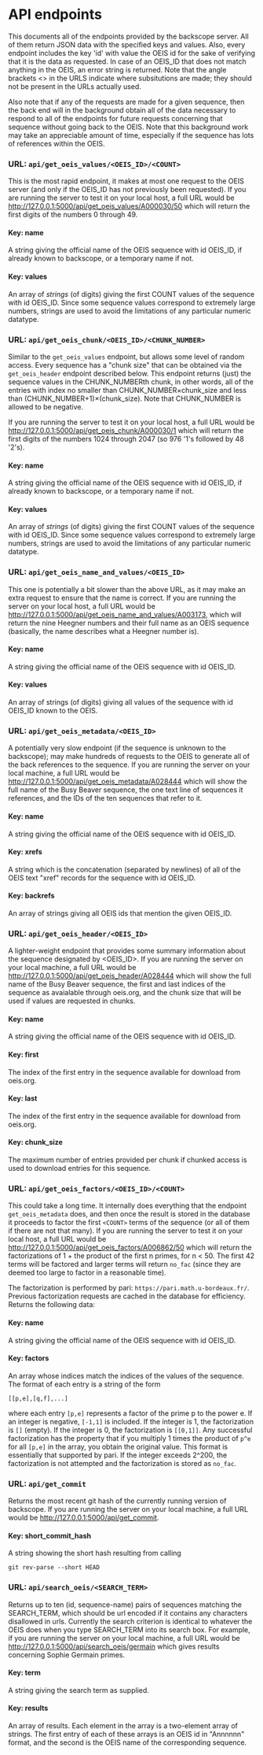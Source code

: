 # API endpoints

This documents all of the endpoints provided by the backscope server.
All of them return JSON data with the specified keys and values. Also, every
endpoint includes the key 'id' with value the OEIS id for the sake of verifying
that it is the data as requested. In case of an OEIS_ID that does not match
anything in the OEIS, an error string is returned. Note that the angle brackets
<> in the URLS indicate where subsitutions are made; they should not be present
in the URLs actually used.

Also note that if any of the requests are made for a given sequence, then the
back end will in the background obtain all of the data necessary to respond
to all of the endpoints for future requests concerning that sequence without
going back to the OEIS. Note that this background work may take an appreciable
amount of time, especially if the sequence has lots of references within the
OEIS.

### URL: `api/get_oeis_values/<OEIS_ID>/<COUNT>`

This is the most rapid endpoint, it makes at most one request to the OEIS server
(and only if the OEIS_ID has not previously been requested). If you are running
the server to test it on your local host, a full URL would be
http://127.0.0.1:5000/api/get_oeis_values/A000030/50 which will return the
first digits of the numbers 0 through 49.

#### Key: name

A string giving the official name of the OEIS sequence with id OEIS_ID,
if already known to backscope, or a temporary name if not.

#### Key: values

An array of _strings_ (of digits) giving the first COUNT values of the sequence
with id OEIS_ID. Since some sequence values correspond to extremely large
numbers, strings are used to avoid the limitations of any particular numeric
datatype.

### URL: `api/get_oeis_chunk/<OEIS_ID>/<CHUNK_NUMBER>`

Similar to the `get_oeis_values` endpoint, but allows some level of random
access. Every sequence has a "chunk size" that can be obtained via the
`get_oeis_header` endpoint described below. This endpoint returns (just) the
sequence values in the CHUNK_NUMBERth chunk, in other words, all of the entries
with index no smaller than CHUNK_NUMBER×chunk_size and less than
(CHUNK_NUMBER+1)×(chunk_size). Note that CHUNK_NUMBER is allowed to be negative.

If you are running the server to test it on your local host, a full URL would
be http://127.0.0.1:5000/api/get_oeis_chunk/A000030/1 which will return the
first digits of the numbers 1024 through 2047 (so 976 '1's followed by 48 '2's).

#### Key: name

A string giving the official name of the OEIS sequence with id OEIS_ID,
if already known to backscope, or a temporary name if not.

#### Key: values

An array of _strings_ (of digits) giving the first COUNT values of the sequence
with id OEIS_ID. Since some sequence values correspond to extremely large
numbers, strings are used to avoid the limitations of any particular numeric
datatype.

### URL: `api/get_oeis_name_and_values/<OEIS_ID>`

This one is potentially a bit slower than the above URL, as it may make
an extra request to ensure that the name is correct. If you are running
the server on your local host, a full URL would be
http://127.0.0.1:5000/api/get_oeis_name_and_values/A003173, which will
return the nine Heegner numbers and their full name as an OEIS
sequence (basically, the name describes what a Heegner number is).

#### Key: name

A string giving the official name of the OEIS sequence with id OEIS_ID.

#### Key: values

An array of strings (of digits) giving all values of the sequence with id
OEIS_ID known to the OEIS.

### URL: `api/get_oeis_metadata/<OEIS_ID>`

A potentially very slow endpoint (if the sequence is unknown to the backscope);
may make hundreds of requests to the OEIS to generate all of the back
references to the sequence. If you are running the server on your local
machine, a full URL would be
http://127.0.0.1:5000/api/get_oeis_metadata/A028444 which will show the full
name of the Busy Beaver sequence, the one text line of sequences it
references, and the IDs of the ten sequences that refer to it.

#### Key: name

A string giving the official name of the OEIS sequence with id OEIS_ID.

#### Key: xrefs

A string which is the concatenation (separated by newlines) of all of the
OEIS text "xref" records for the sequence with id OEIS_ID.

#### Key: backrefs

An array of strings giving all OEIS ids that mention the given OEIS_ID.

### URL: `api/get_oeis_header/<OEIS_ID>`

A lighter-weight endpoint that provides some summary information about the
sequence designated by <OEIS_ID>. If you are running the server on your local
machine, a full URL would be http://127.0.0.1:5000/api/get_oeis_header/A028444
which will show the full name of the Busy Beaver sequence, the first and last
indices of the sequence as avaialable through oeis.org, and the chunk size that
will be used if values are requested in chunks.

#### Key: name

A string giving the official name of the OEIS sequence with id OEIS_ID.

#### Key: first

The index of the first entry in the sequence available for download from
oeis.org.

#### Key: last

The index of the first entry in the sequence available for download from
oeis.org.

#### Key: chunk_size

The maximum number of entries provided per chunk if chunked access is used
to download entries for this sequence.

### URL: `api/get_oeis_factors/<OEIS_ID>/<COUNT>`

This could take a long time. It internally does everything that the endpoint
`get_oeis_metadata` does, and then once the result is stored in the database
it proceeds to factor the first `<COUNT>` terms of the sequence (or all of them
if there are not that many). If you are running the server to test it on your
local host, a full URL would be
http://127.0.0.1:5000/api/get_oeis_factors/A006862/50 which will return the
factorizations of 1 + the product of the first n primes, for n < 50. The
first 42 terms will be factored and larger terms will return `no_fac` (since
they are deemed too large to factor in a reasonable time).

The factorization is performed by pari: `https://pari.math.u-bordeaux.fr/`.
Previous factorization requests are cached in the database for efficiency.
Returns the following data:

#### Key: name

A string giving the official name of the OEIS sequence with id OEIS_ID.

#### Key: factors

An array whose indices match the indices of the values of the sequence.
The format of each entry is a string of the form

`[[p,e],[q,f],...]`

where each entry `[p,e]` represents a factor of the prime p to the power e. If
an integer is negative, `[-1,1]` is included. If the integer is 1, the
factorization is `[]` (empty). If the integer is 0, the factorization
is `[[0,1]]`. Any successful factorization has the property that if you
multiply 1 times the product of `p^e` for all `[p,e]` in the array, you
obtain the original value. This format is essentially that supported by pari.
If the integer exceeds 2^200, the factorization is not attempted and
the factorization is stored as `no_fac`.

### URL: `api/get_commit`

Returns the most recent git hash of the currently running version of
backscope.  If you are running the server on your local
machine, a full URL would be http://127.0.0.1:5000/api/get_commit.

#### Key: short_commit_hash

A string showing the short hash resulting from calling 

```
git rev-parse --short HEAD
```

### URL: `api/search_oeis/<SEARCH_TERM>`

Returns up to ten (id, sequence-name) pairs of sequences matching the
SEARCH_TERM, which should be url encoded if it contains any characters
disallowed in urls. Currently the search criterion is identical to whatever
the OEIS does when you type SEARCH_TERM into its search box. For example,
if you are running the server on your local machine, a full URL would be
http://127.0.0.1:5000/api/search_oeis/germain which gives results concerning
Sophie Germain primes.

#### Key: term

A string giving the search term as supplied.

#### Key: results

An array of results. Each element in the array is a two-element array
of strings. The first entry of each of these arrays is an OEIS id in "Annnnnn"
format, and the second is the OEIS name of the corresponding sequence.

